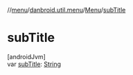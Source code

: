 //[menu](../../../index.md)/[danbroid.util.menu](../index.md)/[Menu](index.md)/[subTitle](sub-title.md)

# subTitle

[androidJvm]\
var [subTitle](sub-title.md): [String](https://kotlinlang.org/api/latest/jvm/stdlib/kotlin/-string/index.html)
